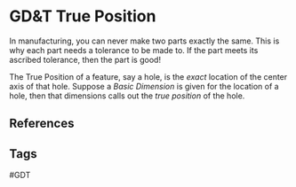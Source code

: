 # GD&T True Position  

In manufacturing, you can never make two parts exactly the same. This is why each part needs a tolerance to be made to. If the part meets its ascribed tolerance, then the part is good!

The True Position of a feature, say a hole, is the *exact* location of the center axis of that hole. Suppose a *Basic Dimension* is given for the location of a hole, then that dimensions calls out the *true position* of the hole.


## References


## Tags
#GDT
